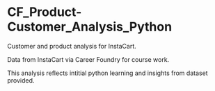 # CF_Product-Customer_Analysis_Python

Customer and product analysis for InstaCart. 

Data from InstaCart via Career Foundry for course work. 

This analysis reflects intitial python learning and insights from dataset provided.
